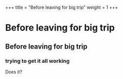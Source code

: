 +++
title = "Before leaving for big trip"
weight = 1
+++
# Before leaving for big trip
## Before leaving for big trip
### trying to get it all working

Does it?